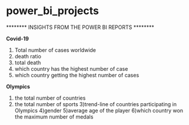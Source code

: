 # power_bi_projects


******** INSIGHTS FROM THE POWER BI REPORTS ********

**Covid-19**
1) Total number of cases worldwide    
2) death ratio
3) total death
4) which country has the highest number of case
5) which country getting the highest number of cases 



**Olympics**
1) the total number of countries
2) the total number of sports
3)trend-line of countries participating in Olympics
4)gender 
5)average age of the player
6)which country won the maximum number of medals
